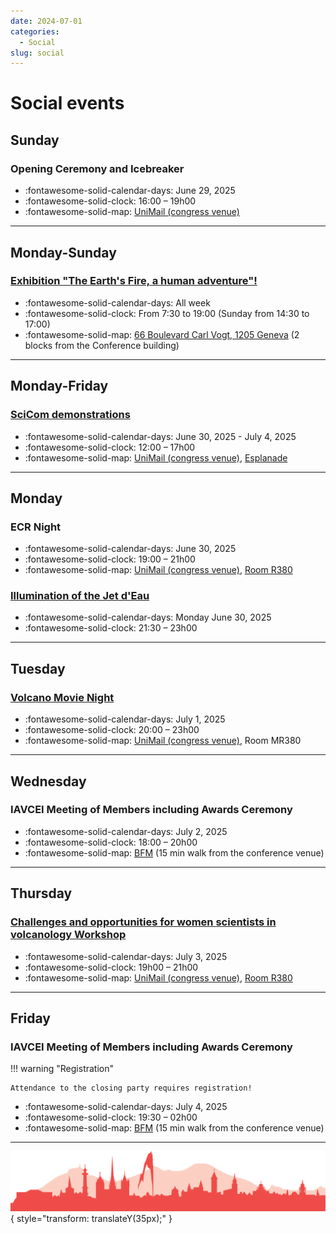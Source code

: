 ```yaml
--- 
date: 2024-07-01
categories:
  - Social
slug: social
--- 
```


# Social events

## Sunday

### **Opening Ceremony and Icebreaker**

- :fontawesome-solid-calendar-days: June 29, 2025
- :fontawesome-solid-clock: 16:00 – 19h00
- :fontawesome-solid-map: [UniMail (congress venue)](https://maps.app.goo.gl/uksXmZmqXUm5Qwqc9)

---

## Monday-Sunday

### [Exhibition "The Earth's Fire, a human adventure"!](exhibition.md)

- :fontawesome-solid-calendar-days: All week
- :fontawesome-solid-clock: From 7:30 to 19:00 (Sunday from 14:30 to 17:00)
- :fontawesome-solid-map: [66 Boulevard Carl Vogt, 1205 Geneva](https://maps.app.goo.gl/T5vFA68Hxou2CYZ96) (2 blocks from the Conference building)


--- 

## Monday-Friday

### [SciCom demonstrations](demonstrations.md)

- :fontawesome-solid-calendar-days: June 30, 2025 - July 4, 2025
- :fontawesome-solid-clock: 12:00 – 17h00
- :fontawesome-solid-map: [UniMail (congress venue)](https://maps.app.goo.gl/uksXmZmqXUm5Qwqc9), [Esplanade](../maps_venue.md#__tabbed_1_1)

--- 

## Monday

### **ECR Night**

- :fontawesome-solid-calendar-days: June 30, 2025
- :fontawesome-solid-clock: 19:00 – 21h00
- :fontawesome-solid-map: [UniMail (congress venue)](https://maps.app.goo.gl/uksXmZmqXUm5Qwqc9), [Room R380](../maps_venue.md#__tabbed_3_3)

### [**Illumination of the Jet d'Eau**](jetdeau.md)

- :fontawesome-solid-calendar-days: Monday June 30, 2025
- :fontawesome-solid-clock: 21:30 – 23h00

---


## Tuesday

### **[Volcano Movie Night](movie-night.md)**

- :fontawesome-solid-calendar-days: July 1, 2025
- :fontawesome-solid-clock: 20:00 – 23h00
- :fontawesome-solid-map: [UniMail (congress venue)](https://maps.app.goo.gl/uksXmZmqXUm5Qwqc9), Room MR380

---

## Wednesday

### **IAVCEI Meeting of Members including Awards Ceremony**

- :fontawesome-solid-calendar-days: July 2, 2025
- :fontawesome-solid-clock: 18:00 – 20h00
- :fontawesome-solid-map: [BFM](https://maps.app.goo.gl/hP2Us9NGTJfeNK9b7) (15 min walk from the conference venue)

---

## Thursday

### [**Challenges and opportunities for women scientists in volcanology Workshop**](../workshop11.md)

- :fontawesome-solid-calendar-days: July 3, 2025
- :fontawesome-solid-clock: 19h00 – 21h00
- :fontawesome-solid-map: [UniMail (congress venue)](https://maps.app.goo.gl/uksXmZmqXUm5Qwqc9), [Room R380](../maps_venue.md#__tabbed_3_3)

---

## Friday

### **IAVCEI Meeting of Members including Awards Ceremony**

!!! warning "Registration"

    Attendance to the closing party requires registration!

- :fontawesome-solid-calendar-days: July 4, 2025
- :fontawesome-solid-clock: 19:30 – 02h00
- :fontawesome-solid-map: [BFM](https://maps.app.goo.gl/hP2Us9NGTJfeNK9b7) (15 min walk from the conference venue)

---

![Footer](../img/footer.png){  style="transform: translateY(35px);" }